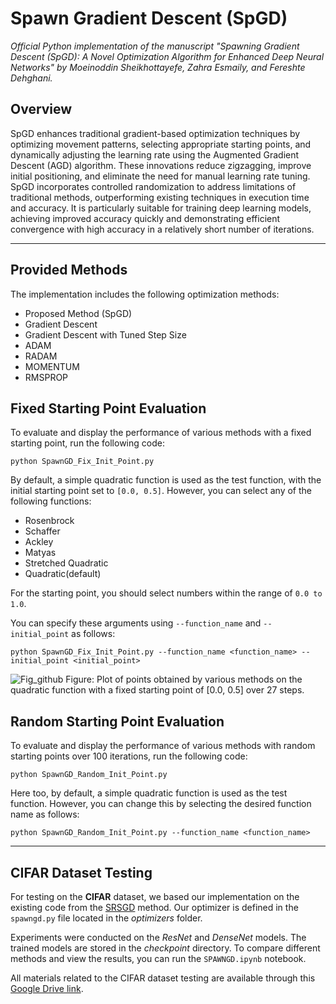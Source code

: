# Spawn Gradient Descent (SpGD)
*Official Python implementation of the manuscript "Spawning Gradient Descent (SpGD): A Novel Optimization Algorithm for Enhanced Deep Neural Networks" by Moeinoddin Sheikhottayefe, Zahra Esmaily, and Fereshte Dehghani.*

## Overview
SpGD enhances traditional gradient-based optimization techniques by optimizing movement patterns, selecting appropriate starting points, and dynamically adjusting the learning rate using the Augmented Gradient Descent (AGD) algorithm. These innovations reduce zigzagging, improve initial positioning, and eliminate the need for manual learning rate tuning. SpGD incorporates controlled randomization to address limitations of traditional methods, outperforming existing techniques in execution time and accuracy. It is particularly suitable for training deep learning models, achieving improved accuracy quickly and demonstrating efficient convergence with high accuracy in a relatively short number of iterations.

----
## Provided Methods
The implementation includes the following optimization methods:
- Proposed Method (SpGD)
- Gradient Descent
- Gradient Descent with Tuned Step Size
- ADAM
- RADAM
- MOMENTUM
- RMSPROP

## Fixed Starting Point Evaluation

To evaluate and display the performance of various methods with a fixed starting point, run the following code:

    python SpawnGD_Fix_Init_Point.py
  
By default, a simple quadratic function is used as the test function, with the initial starting point set to ‍‍‍‍`[0.0, 0.5]`. However, you can select any of the following functions:
- Rosenbrock
- Schaffer
- Ackley
- Matyas
- Stretched Quadratic
- Quadratic(default)

For the starting point, you should select numbers within the range of `0.0 to 1.0`. 

You can specify these arguments using `--function_name` and `--initial_point` as follows:

    python SpawnGD_Fix_Init_Point.py --function_name <function_name> --initial_point <initial_point>

![Fig_github](https://github.com/user-attachments/assets/f0681ba7-2c3b-4d4d-af37-bdc4542b9e22)
  Figure: Plot of points obtained by various methods on the quadratic function with a fixed starting point of [0.0, 0.5] over 27 steps.

## Random Starting Point Evaluation

To evaluate and display the performance of various methods with random starting points over 100 iterations, run the following code:

    python SpawnGD_Random_Init_Point.py
  
Here too, by default, a simple quadratic function is used as the test function. However, you can change this by selecting the desired function name as follows:

    python SpawnGD_Random_Init_Point.py --function_name <function_name>

----
## CIFAR Dataset Testing

For testing on the **CIFAR** dataset, we based our implementation on the existing code from the [SRSGD](https://github.com/minhtannguyen/SRSGD) method. Our optimizer is defined in the `spawngd.py` file located in the *optimizers* folder. 

Experiments were conducted on the *ResNet* and *DenseNet* models. The trained models are stored in the *checkpoint* directory. To compare different methods and view the results, you can run the `SPAWNGD.ipynb` notebook. 

All materials related to the CIFAR dataset testing are available through this [Google Drive link](https://drive.google.com/drive/folders/1jp--CqS57AgXeLgCOx1HfgFDYy_c7pCo?usp=drive_link).
